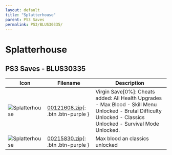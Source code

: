 ```yaml
---
layout: default
title: "Splatterhouse"
parent: PS3 Saves
permalink: PS3/BLUS30335/
---
```

# Splatterhouse

## PS3 Saves - BLUS30335

| Icon | Filename | Description |
|------|----------|-------------|
| ![Splatterhouse](ICON0.PNG) | [00121608.zip](00121608.zip){: .btn .btn-purple } | Virgin Save[0%]: Cheats added: All Health Upgrades - Max Blood - Skill Menu Unlocked - Brutal Difficulty Unlocked - Classics Unlocked - Survival Mode Unlocked. |
| ![Splatterhouse](ICON0.PNG) | [00215830.zip](00215830.zip){: .btn .btn-purple } | Max blood an classics unlocked |
